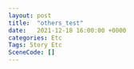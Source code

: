 ```yaml
---
layout: post
title:  "others_test"
date:   2021-12-18 16:00:00 +0000
categories: Etc
Tags: Story Etc
SceneCode: []
---
```

